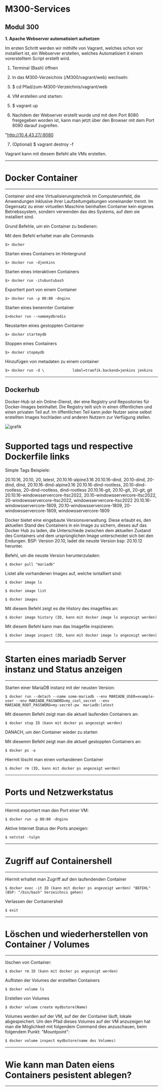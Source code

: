# M300-Services
Modul 300
---
**1. Apache Webserver automatisiert aufsetzen**

Im ersten Schritt werden wir mithilfe von Vagrant, welches schon vor installiert ist, ein Webserver erstellen, welches Automatisiert it einem vorerstelltem Script erstellt wird.

1. Terminal (Bash) öffnen
2. In das M300-Verzeichnis (/M300/vagrant/web) wechseln:

3. $ cd Pfad/zum-M300-Verzeichnis/vagrant/web

4. VM erstellen und starten:

5. $ vagrant up

6. Nachdem der Webserver erstellt wurde und mit dem Port 8080 freigegeben worden ist, kann man jetzt über den Browser mit dem Port 8080 darauf zugreifen.

"http://10.4.43.27/:8080


7. (Optional) $ vagrant destroy -f

Vagrant kann mit diesem Befehl alle VMs erstellen.

---
# Docker Container
---
Container sind eine Virtualisierungstechnik im Computerumfeld, die Anwendungen inklusive ihrer Laufzeitumgebungen voneinander trennt. Im Gegensatz zu einer virtuellen Maschine beinhalten Container kein eigenes Betriebssystem, sondern verwenden das des Systems, auf dem sie installiert sind.

Grund Befehle, um ein Container zu bedienen:

Mit dem Befehl erhaltet man alle Commands
```
$> docker
```

Starten eines Containers im Hintergrund
```
$> docker run -djenkins
```

Starten eines interaktiven Containers
```
$> docker run -itubuntubash
```

Exportiert port von einem Container
```
$> docker run -p 80:80 -dnginx
```

Starten eines benennter Container
```
$>docker run --namemydbredis
```

Neustarten eines gestoppten Container
```
$> docker startmydb
```

Stoppen eines Containers
```
$> docker stopmydb
```

Hinzufügen von metadaten zu einem container
```
$> docker run -d \             label=traefik.backend=jenkins jenkins
```

---
Dockerhub
---
Docker-Hub ist ein Online-Dienst, der eine Registry und Repositories für Docker-Images beinhaltet. Die Registry teilt sich in einen öffentlichen und einen privaten Teil auf. Im öffentlichen Teil kann jeder Nutzer seine selbst erstellten Images hochladen und anderen Nutzern zur Verfügung stellen.

![grafik](https://user-images.githubusercontent.com/89446419/171114303-bc5bbfc8-1192-4b0f-b1b8-c242b66a5fb3.png)

# Supported tags und respective Dockerfile links

Simple Tags Beispiele:

20.10.16, 20.10, 20, latest, 20.10.16-alpine3.16
20.10.16-dind, 20.10-dind, 20-dind, dind, 20.10.16-dind-alpine3.16
20.10.16-dind-rootless, 20.10-dind-rootless, 20-dind-rootless, dind-rootless
20.10.16-git, 20.10-git, 20-git, git
20.10.16-windowsservercore-ltsc2022, 20.10-windowsservercore-ltsc2022, 20-windowsservercore-ltsc2022, windowsservercore-ltsc2022
20.10.16-windowsservercore-1809, 20.10-windowsservercore-1809, 20-windowsservercore-1809, windowsservercore-1809

Docker bietet eine eingebaute Versionsverwaltung. Diese erlaubt es, den aktuellen Stand des Containers in ein Image zu sichern, dieses auf das Docker Hub zu laden, die Unterschiede zwischen dem aktuellen Zustand des Containers und dem ursprünglichen Image unterscheidet sich bei den Endungen. BSP: Version 20.10, ladet die neuste Version bsp: 20.10.12 herunter.

Befehl, um die neuste Version herunterzuladen:
```
$ docker pull "mariadb"
```

Listet alle vorhandenen Images auf, welche isntalliert sind:
```
$ docker image ls
```
```
$ docker image list
```
```
$ docker images
```

Mit diesem Befehl zeigt es die History des imagefiles an:
```
$ docker image history (ID, kann mit docker image ls angezeigt werden)
```

Mit diesem Befehl kann man das Imagefile inspizieren:
```
$ docker image inspect (ID, kann mit docker image ls angezeigt werden)
```

---
# Starten eines mariadb Server instanz und Status anzeigen
---

Starten einer MariaDB instanz mit der neusten Version:
```
$ docker run --detach --name some-mariadb --env MARIADB_USER=example-user --env MARIADB_PASSWORD=my_cool_secret --env MARIADB_ROOT_PASSWORD=my-secret-pw  mariadb:latest
```

Mit diesemm Befehl zeigt man die aktuell laufenden Containers an:
```
$ docker stop ID (kann mit docker ps angezeigt werden)
```

DANACH, um den Container wieder zu starten

Mit diesemm Befehl zeigt man die aktuell gestoppten Containers an:
```
$ docker ps -a
```

Hiermit löscht man einen vorhandenen Container
```
$ docker rm (ID, kann mit docker ps angezeigt werden)
```
---
# Ports und Netzwerkstatus
---

Hiermit exportiert man den Port einer VM:
```
$ docker run -p 80:80 -dnginx
```

Aktive Internet Status der Ports anzeigen:
```
$ netstat -tulpn
```

---
# Zugriff auf Containershell
---

Hiermit erhaltet man Zugriff auf den laufendenden Container
```
$ docker exec -it ID (kann mit docker ps angezeigt werden) "BEFEHL" (BSP: "/bin/bash" Verzeichnis gehen)
```

Verlassen der Containershell
```
$ exit
```

---
# Löschen und wiederherstellen von Container / Volumes
---

löschen von Container:
```
$ docker rm ID (kann mit docker ps angezeigt werden)
```

Auflisten der Volumes der erstellten Containers
```
$ docker volume ls
```

Erstellen von Volumes
```
$ docker volume create mydbstore(Name)
```

Volumes werden auf der VM, auf der der Container läuft, lokale abgespeichert. Um den Pfad dieses Volumes auf der VM anzuzeigen hat man die Möglichkeit mit folgendem Command dies anzuschauen, beim folgendem Punkt: "Mountpoint":
```
$ docker volume inspect mydbstore(name des Volumes)
```

---
# Wie kann man Daten eiens Containers pesistent ablegen?
---
